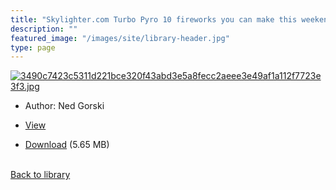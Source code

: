 ```yaml
---
title: "Skylighter.com Turbo Pyro 10 fireworks you can make this weekend"
description: ""
featured_image: "/images/site/library-header.jpg"
type: page
---
```


<a href="https://drive.google.com/uc?export=view&id=1p1YQWIwVIWBfKRMeGKzXiAAB7WbpIqss" target="_blank">![3490c7423c5311d221bce320f43abd3e5a8fecc2aeee3e49af1a112f7723e3f3.jpg](/images/library/3490c7423c5311d221bce320f43abd3e5a8fecc2aeee3e49af1a112f7723e3f3.jpg)</a>
* Author: Ned Gorski
* <a href="https://drive.google.com/uc?export=view&id=1p1YQWIwVIWBfKRMeGKzXiAAB7WbpIqss" target="_blank">View</a>

* [Download](https://drive.google.com/uc?export=download&id=1p1YQWIwVIWBfKRMeGKzXiAAB7WbpIqss) (5.65 MB)

<br />[Back to library](/library/)
